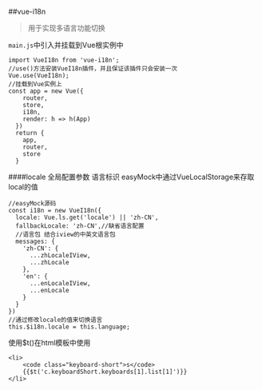 ##vue-i18n
>用于实现多语言功能切换

`main.js`中引入并挂载到Vue根实例中
```
import VueI18n from 'vue-i18n';
//use()方法安装VueI18n插件，并且保证该插件只会安装一次
Vue.use(VueI18n);
//挂载到Vue实例上
const app = new Vue({
    router,
    store,
    i18n,
    render: h => h(App)
  })
  return {
    app,
    router,
    store
  }
```
####locale 全局配置参数 语言标识 
easyMock中通过VueLocalStorage来存取local的值
```
//easyMock源码
const i18n = new VueI18n({
  locale: Vue.ls.get('locale') || 'zh-CN',
  fallbackLocale: 'zh-CN',//缺省语言配置
  //语言包 结合iview的中英文语言包
  messages: {
    'zh-CN': {
      ...zhLocaleIView,
      ...zhLocale
    },
    'en': {
      ...enLocaleIView,
      ...enLocale
    }
  }
})
//通过修改locale的值来切换语言
this.$i18n.locale = this.language; 

```
使用$t()在html模板中使用
```
<li>
    <code class="keyboard-short">s</code>
    {{$t('c.keyboardShort.keyboards[1].list[1]')}}
</li>
```